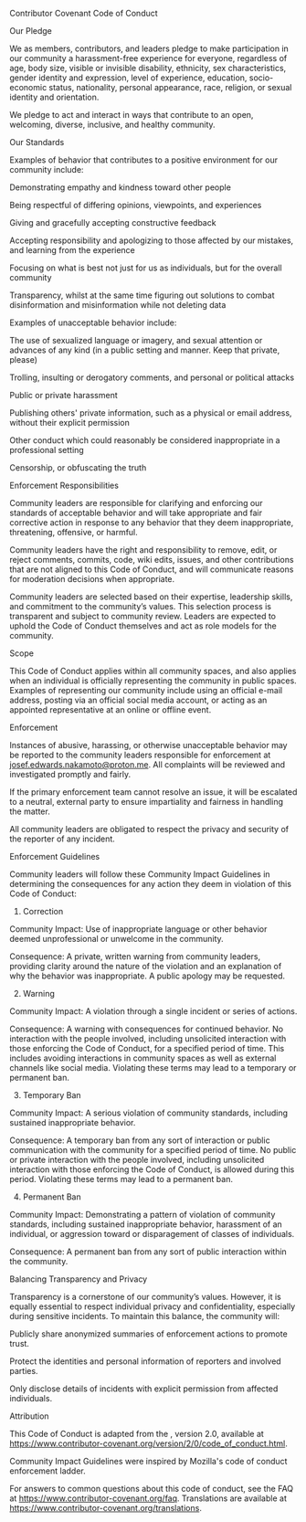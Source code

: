 Contributor Covenant Code of Conduct

Our Pledge

We as members, contributors, and leaders pledge to make participation in our
community a harassment-free experience for everyone, regardless of age, body
size, visible or invisible disability, ethnicity, sex characteristics, gender
identity and expression, level of experience, education, socio-economic status,
nationality, personal appearance, race, religion, or sexual identity
and orientation.

We pledge to act and interact in ways that contribute to an open, welcoming,
diverse, inclusive, and healthy community.

Our Standards

Examples of behavior that contributes to a positive environment for our
community include:

Demonstrating empathy and kindness toward other people

Being respectful of differing opinions, viewpoints, and experiences

Giving and gracefully accepting constructive feedback

Accepting responsibility and apologizing to those affected by our mistakes,
and learning from the experience

Focusing on what is best not just for us as individuals, but for the
overall community

Transparency, whilst at the same time figuring out solutions to combat disinformation and misinformation while not deleting data

Examples of unacceptable behavior include:

The use of sexualized language or imagery, and sexual attention or
advances of any kind (in a public setting and manner. Keep that private, please)

Trolling, insulting or derogatory comments, and personal or political attacks

Public or private harassment

Publishing others' private information, such as a physical or email
address, without their explicit permission

Other conduct which could reasonably be considered inappropriate in a
professional setting

Censorship, or obfuscating the truth

Enforcement Responsibilities

Community leaders are responsible for clarifying and enforcing our standards of
acceptable behavior and will take appropriate and fair corrective action in
response to any behavior that they deem inappropriate, threatening, offensive,
or harmful.

Community leaders have the right and responsibility to remove, edit, or reject
comments, commits, code, wiki edits, issues, and other contributions that are
not aligned to this Code of Conduct, and will communicate reasons for moderation
decisions when appropriate.

Community leaders are selected based on their expertise, leadership skills, and commitment to the community’s values. This selection process is transparent and subject to community review. Leaders are expected to uphold the Code of Conduct themselves and act as role models for the community.

Scope

This Code of Conduct applies within all community spaces, and also applies when
an individual is officially representing the community in public spaces.
Examples of representing our community include using an official e-mail address,
posting via an official social media account, or acting as an appointed
representative at an online or offline event.

Enforcement

Instances of abusive, harassing, or otherwise unacceptable behavior may be
reported to the community leaders responsible for enforcement at
josef.edwards.nakamoto@proton.me. All complaints will be reviewed and investigated promptly and fairly.

If the primary enforcement team cannot resolve an issue, it will be escalated to a neutral, external party to ensure impartiality and fairness in handling the matter.

All community leaders are obligated to respect the privacy and security of the
reporter of any incident.

Enforcement Guidelines

Community leaders will follow these Community Impact Guidelines in determining
the consequences for any action they deem in violation of this Code of Conduct:

1. Correction

Community Impact: Use of inappropriate language or other behavior deemed
unprofessional or unwelcome in the community.

Consequence: A private, written warning from community leaders, providing
clarity around the nature of the violation and an explanation of why the
behavior was inappropriate. A public apology may be requested.

2. Warning

Community Impact: A violation through a single incident or series
of actions.

Consequence: A warning with consequences for continued behavior. No
interaction with the people involved, including unsolicited interaction with
those enforcing the Code of Conduct, for a specified period of time. This
includes avoiding interactions in community spaces as well as external channels
like social media. Violating these terms may lead to a temporary or
permanent ban.

3. Temporary Ban

Community Impact: A serious violation of community standards, including
sustained inappropriate behavior.

Consequence: A temporary ban from any sort of interaction or public
communication with the community for a specified period of time. No public or
private interaction with the people involved, including unsolicited interaction
with those enforcing the Code of Conduct, is allowed during this period.
Violating these terms may lead to a permanent ban.

4. Permanent Ban

Community Impact: Demonstrating a pattern of violation of community
standards, including sustained inappropriate behavior, harassment of an
individual, or aggression toward or disparagement of classes of individuals.

Consequence: A permanent ban from any sort of public interaction within
the community.

Balancing Transparency and Privacy

Transparency is a cornerstone of our community’s values. However, it is equally essential to respect individual privacy and confidentiality, especially during sensitive incidents. To maintain this balance, the community will:

Publicly share anonymized summaries of enforcement actions to promote trust.

Protect the identities and personal information of reporters and involved parties.

Only disclose details of incidents with explicit permission from affected individuals.

Attribution

This Code of Conduct is adapted from the ,
version 2.0, available at
https://www.contributor-covenant.org/version/2/0/code_of_conduct.html.

Community Impact Guidelines were inspired by Mozilla's code of conduct
enforcement ladder.

For answers to common questions about this code of conduct, see the FAQ at
https://www.contributor-covenant.org/faq. Translations are available at
https://www.contributor-covenant.org/translations.
